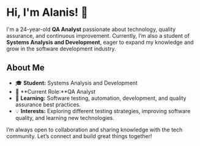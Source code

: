 # Hi, I'm Alanis! 👋

I'm a 24-year-old **QA Analyst** passionate about technology, quality assurance, and continuous improvement. Currently, I’m also a student of **Systems Analysis and Development**, eager to expand my knowledge and grow in the software development industry.

## About Me
- 🎓 **Student:** Systems Analysis and Development
- 💼 **Current Role:**QA Analyst
- 🌱 **Learning:** Software testing, automation, development, and quality assurance best practices.
- 💡 **Interests:** Exploring different testing strategies, improving software quality, and learning new technologies.

I’m always open to collaboration and sharing knowledge with the tech community. Let’s connect and build great things together!
